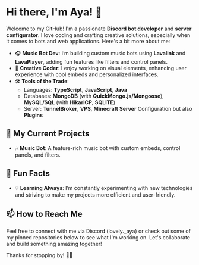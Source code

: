 # Hi there, I'm Aya! :cherry_blossom:

Welcome to my GitHub! I'm a passionate **Discord bot developer** and **server configurator**. I love coding and crafting creative solutions, especially when it comes to bots and web applications. Here's a bit more about me:

- :headphones: **Music Bot Dev**: I’m building custom music bots using **Lavalink** and **LavaPlayer**, adding fun features like filters and control panels.
- :art: **Creative Coder**: I enjoy working on visual elements, enhancing user experience with cool embeds and personalized interfaces.
- 🛠 **Tools of the Trade**:
  - Languages: **TypeScript**, **JavaScript**, **Java**
  - Databases: **MongoDB** (with **QuickMongo.js/Mongoose**), **MySQL/SQL** (with **HikariCP**, **SQLITE**)
  - Server: **TunnelBroker**, **VPS**, **Minecraft Server** Configuration but also  **Plugins** 

## :wrench: My Current Projects
- :notes: **Music Bot**: A feature-rich music bot with custom embeds, control panels, and filters.

## :star2: Fun Facts
- :bulb: **Learning Always**: I’m constantly experimenting with new technologies and striving to make my projects more efficient and user-friendly.

## :mailbox: How to Reach Me
Feel free to connect with me via Discord (lovely._aya) or check out some of my pinned repositories below to see what I'm working on. Let's collaborate and build something amazing together!

Thanks for stopping by! :cherry_blossom::sparkling_heart:
